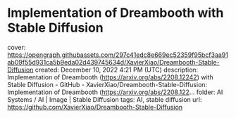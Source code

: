 # Implementation of Dreambooth with Stable Diffusion

cover: https://opengraph.githubassets.com/297c41edc8e669ec52359f95bcf3aa91ab09f55d931ca5b9eda02d439745634d/XavierXiao/Dreambooth-Stable-Diffusion
created: December 10, 2022 4:21 PM (UTC)
description: Implementation of Dreambooth (https://arxiv.org/abs/2208.12242) with Stable Diffusion - GitHub - XavierXiao/Dreambooth-Stable-Diffusion: Implementation of Dreambooth (https://arxiv.org/abs/2208.122...
folder: AI Systems / AI | Image | Stable Diffusion
tags: AI, stable diffusion
url: https://github.com/XavierXiao/Dreambooth-Stable-Diffusion
